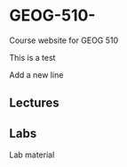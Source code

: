 # GEOG-510-
Course website for GEOG 510

This is a test

Add a new line

## Lectures

## Labs
Lab material